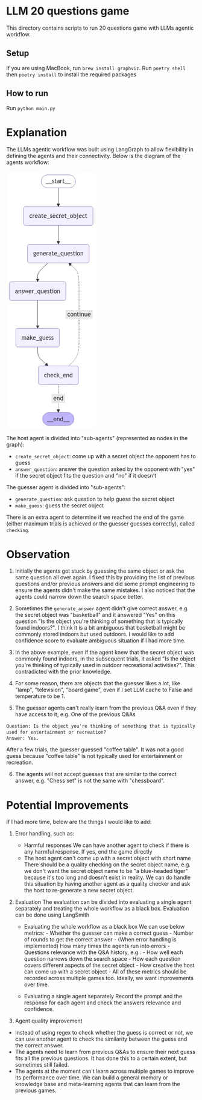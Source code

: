 # LLM 20 questions game

This directory contains scripts to run 20 questions game with LLMs agentic workflow.

## Setup
If you are using MacBook, run `brew install graphviz`.
Run `poetry shell` then `poetry install` to install the required packages

## How to run
Run `python main.py`

# Explanation
The LLMs agentic workflow was built using LangGraph to allow flexibility in defining the agents and their connectivity.
Below is the diagram of the agents workflow:<br><br>
![alt text](graph_workflow.png)

The host agent is divided into "sub-agents" (represented as nodes in the graph):
- `create_secret_object`: come up with a secret object the opponent has to guess
- `answer_question`: answer the question asked by the opponent with "yes" if the secret object fits the question and "no" if it doesn't

The guesser agent is divided into "sub-agents":
- `generate_question`: ask question to help guess the secret object
- `make_guess`: guess the secret object

There is an extra agent to determine if we reached the end of the game (either maximum trials is achieved or the guesser guesses correctly), called `checking`.


# Observation
1. Initially the agents got stuck by guessing the same object or ask the same question all over again.
I fixed this by providing the list of previous questions and/or previous answers and did some prompt engineering
to ensure the agents didn't make the same mistakes. I also noticed that the agents could narrow down the search space better.

2. Sometimes the `generate_answer` agent didn't give correct answer, e.g. the secret object was "basketball" and it answered "Yes" on this question "Is the object you're thinking of something that is typically found indoors?". I think
it is a bit ambiguous that basketball might be commonly stored indoors but used outdoors. I would like to add confidence score to evaluate ambiguous situation if I had more time.

3. In the above example, even if the agent knew that the secret object was commonly found indoors, in the subsequent trials, it asked "Is the object you're thinking of typically used in outdoor recreational activities?". This contradicted
with the prior knowledge.

4. For some reason, there are objects that the guesser likes a lot, like "lamp", "television", "board game", even if I set LLM cache to False and temperature to be 1.

5. The guesser agents can't really learn from the previous Q&A even if they have access to it, e.g.
One of the previous Q&As
```
Question: Is the object you're thinking of something that is typically used for entertainment or recreation?
Answer: Yes.
```
After a few trials, the guesser guessed "coffee table". It was not a good guess because "coffee table" is not typically used for entertainment or recreation.

6. The agents will not accept guesses that are similar to the correct answer, e.g. "Chess set" is not the same with "chessboard".


# Potential Improvements
If I had more time, below are the things I would like to add:

1. Error handling, such as:
    -   Harmful responses
        We can have another agent to check if there is any harmful response. If yes, end the game directly
    -   The host agent can't come up with a secret object with short name
        There should be a quality checking on the secret object name, e.g. we don't want the secret object name to be "a blue-headed tiger" because it's too long and doesn't exist in reality.
        We can do handle this situation by having another agent as a quality checker and ask the host to re-generate a new secret object.


2. Evaluation
The evaluation can be divided into evaluating a single agent separately and treating the whole workflow as a black box.
Evaluation can be done using LangSmith
    -   Evaluating the whole workflow as a black box
        We can use below metrics:
            - Whether the guesser can make a correct guess
            - Number of rounds to get the correct answer
            - (When error handling is implemented) How many times the agents run into errors
            - Questions relevance with the Q&A history, e.g.:
                - How well each question narrows down the search space
                - How each question covers different aspects of the secret object
            - How creative the host can come up with a secret object
            - All of these metrics should be recorded across multiple games too. Ideally, we want improvements over time.

    -   Evaluating a single agent separately
        Record the prompt and the response for each agent and check the answers relevance and confidence.


3. Agent quality improvement
- Instead of using regex to check whether the guess is correct or not, we can use another agent to check the similarity between the guess and the correct answer.
- The agents need to learn from previous Q&As to ensure their next guess fits all the previous questions. It has done this to a certain extent, but sometimes still failed.
- The agents at the moment can't learn across multiple games to improve its performance over time. We can build a general memory or knowledge base and meta-learning agents that can learn from the previous games.
